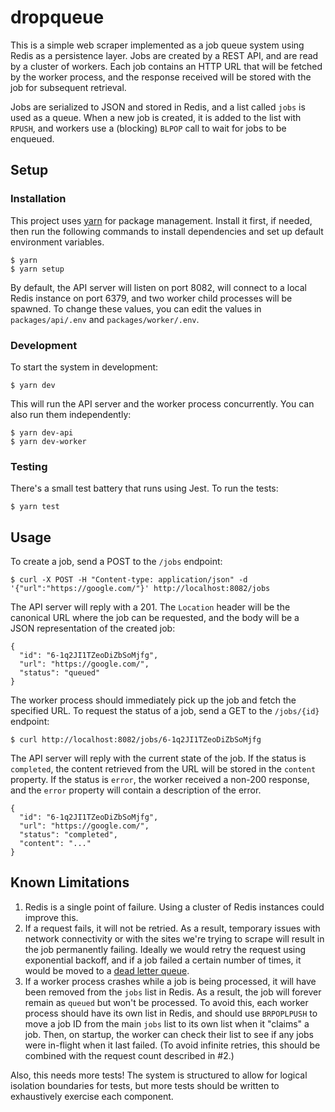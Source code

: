 # dropqueue

This is a simple web scraper implemented as a job queue system using Redis as a persistence layer. Jobs are created by a REST API, and are read by a cluster of workers. Each job contains an HTTP URL that will be fetched by the worker process, and the response received will be stored with the job for subsequent retrieval.

Jobs are serialized to JSON and stored in Redis, and a list called `jobs` is used as a queue. When a new job is created, it is added to the list with `RPUSH`, and workers use a (blocking) `BLPOP` call to wait for jobs to be enqueued.

## Setup

### Installation

This project uses [yarn](https://yarnpkg.com/en/) for package management. Install it first, if needed, then run the following commands to install dependencies and set up default environment variables.

```
$ yarn
$ yarn setup
```

By default, the API server will listen on port 8082, will connect to a local Redis instance on port 6379, and two worker child processes will be spawned. To change these values, you can edit the values in `packages/api/.env` and `packages/worker/.env`.

### Development

To start the system in development:

```
$ yarn dev
```

This will run the API server and the worker process concurrently. You can also run them independently:

```
$ yarn dev-api
$ yarn dev-worker
```

### Testing

There's a small test battery that runs using Jest. To run the tests:

```
$ yarn test
```

## Usage

To create a job, send a POST to the `/jobs` endpoint:

```
$ curl -X POST -H "Content-type: application/json" -d '{"url":"https://google.com/"}' http://localhost:8082/jobs
```

The API server will reply with a 201. The `Location` header will be the canonical URL where the job can be requested, and the body will be a JSON representation of the created job:

```
{
  "id": "6-1q2JI1TZeoDiZbSoMjfg",
  "url": "https://google.com/",
  "status": "queued"
}
```

The worker process should immediately pick up the job and fetch the specified URL. To request the status of a job, send a GET to the `/jobs/{id}` endpoint:

```
$ curl http://localhost:8082/jobs/6-1q2JI1TZeoDiZbSoMjfg
```

The API server will reply with the current state of the job. If the status is `completed`, the content retrieved from the URL will be stored in the `content` property. If the status is `error`, the worker received a non-200 response, and the `error` property will contain a description of the error.

```
{
  "id": "6-1q2JI1TZeoDiZbSoMjfg",
  "url": "https://google.com/",
  "status": "completed",
  "content": "..."
}
```

## Known Limitations

1. Redis is a single point of failure. Using a cluster of Redis instances could improve this.
2. If a request fails, it will not be retried. As a result, temporary issues with network connectivity or with the sites we're trying to scrape will result in the job permanently failing. Ideally we would retry the request using exponential backoff, and if a job failed a certain number of times, it would be moved to a [dead letter queue](https://en.wikipedia.org/wiki/Dead_letter_queue).
3. If a worker process crashes while a job is being processed, it will have been removed from the `jobs` list in Redis. As a result, the job will forever remain as `queued` but won't be processed. To avoid this, each worker process should have its own list in Redis, and should use `BRPOPLPUSH` to move a job ID from the main `jobs` list to its own list when it "claims" a job. Then, on startup, the worker can check their list to see if any jobs were in-flight when it last failed. (To avoid infinite retries, this should be combined with the request count described in #2.)

Also, this needs more tests! The system is structured to allow for logical isolation boundaries for tests, but more tests should be written to exhaustively exercise each component.
